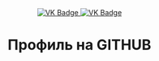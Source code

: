<div id="badges" align ="center">
  <a href= " https://vk.com/iown0 ">
    <img src = "https://img.shields.io/badge/VK-blue?style=for-the-badge&logo=VK&logoColor=white" alt="VK Badge"/>
  </a>
  
  <a href= " https://mail.google.com/mail/u/1/#inbox">
    <img src = "https://img.shields.io/badge/EMAIL-red?style=for-the-badge&logo=Gmail&logoColor=white" alt="VK Badge"/>
  </a>
</div>

<div id="view prof" align="center">
  <img src="https://komarev.com/ghpvc/?AveVladislav4i=&style=flat-square&color=blue" alt=""/>
</div>

<div id="hey there" align="center">
  <h1> Профиль на GITHUB </h1>
</div>
